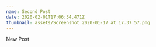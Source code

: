 ```yaml
---
name: Second Post
date: 2020-02-01T17:06:34.471Z
thumbnail: assets/Screenshot 2020-01-17 at 17.37.57.png
---
```

New Post
